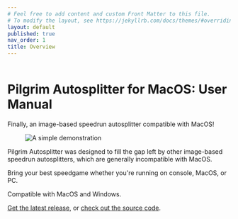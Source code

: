 ```yaml
---
# Feel free to add content and custom Front Matter to this file.
# To modify the layout, see https://jekyllrb.com/docs/themes/#overriding-theme-defaults
layout: default
published: true
nav_order: 1
title: Overview
---
```


<header>
<link rel="stylesheet" href="css/main.css">
</header>

# Pilgrim Autosplitter for MacOS: User Manual

Finally, an image-based speedrun autosplitter compatible with MacOS!  

<figure>
  <img src="images/demo.gif" class="massive-image" alt="A simple demonstration">
</figure>

Pilgrim Autosplitter was designed to fill the gap left by other image-based speedrun autosplitters, which are generally incompatible with MacOS.

Bring your best speedgame whether you're running on console, MacOS, or PC.

Compatible with MacOS and Windows.

[Get the latest release](https://github.com/pilgrimtabby/pilgrim-autosplitter/releases), or [check out the source code](https://github.com/pilgrimtabby/pilgrim-autosplitter/).
